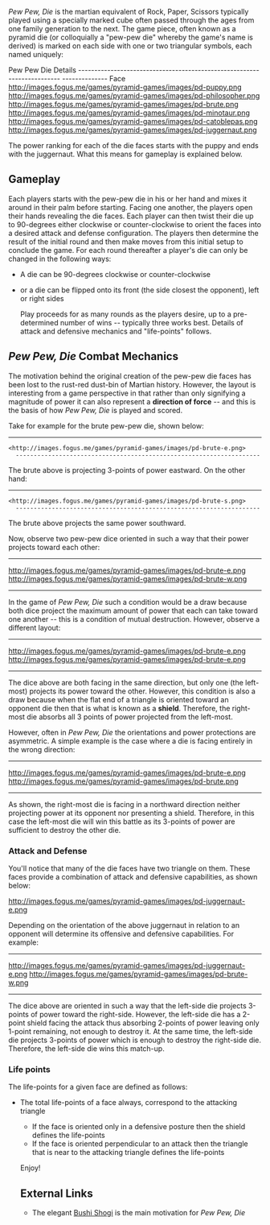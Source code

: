 *Pew Pew, Die* is the martian equivalent of Rock, Paper, Scissors
typically played using a specially marked cube often passed through the
ages from one family generation to the next. The game piece, often known
as a pyramid die (or colloquially a "pew-pew die" whereby the game's
name is derived) is marked on each side with one or two triangular
symbols, each named uniquely:

  Pew Pew Die Details
    ------------------------------------------------------------------------ --------------
  Face
    <http://images.fogus.me/games/pyramid-games/images/pd-puppy.png>
	  <http://images.fogus.me/games/pyramid-games/images/pd-philosopher.png>
  <http://images.fogus.me/games/pyramid-games/images/pd-brute.png>
    <http://images.fogus.me/games/pyramid-games/images/pd-minotaur.png>
	  <http://images.fogus.me/games/pyramid-games/images/pd-catoblepas.png>
  <http://images.fogus.me/games/pyramid-games/images/pd-juggernaut.png>
  
  The power ranking for each of the die faces starts with the puppy and
ends with the juggernaut. What this means for gameplay is explained
below.

Gameplay
--------

Each players starts with the pew-pew die in his or her hand and mixes it
around in their palm before starting. Facing one another, the players
open their hands revealing the die faces. Each player can then twist
their die up to 90-degrees either clockwise or counter-clockwise to
orient the faces into a desired attack and defense configuration. The
players then determine the result of the initial round and then make
moves from this initial setup to conclude the game. For each round
thereafter a player's die can only be changed in the following ways:

-   A die can be 90-degrees clockwise or counter-clockwise
-   or a die can be flipped onto its front (the side closest the
    opponent), left or right sides
	
	Play proceeds for as many rounds as the players desire, up to a
	pre-determined number of wins -- typically three works best. Details of
attack and defensive mechanics and "life-points" follows.

*Pew Pew, Die* Combat Mechanics
-------------------------------

The motivation behind the original creation of the pew-pew die faces has
been lost to the rust-red dust-bin of Martian history. However, the
layout is interesting from a game perspective in that rather than only
signifying a magnitude of power it can also represent a **direction of
force** -- and this is the basis of how *Pew Pew, Die* is played and
scored.

Take for example for the brute pew-pew die, shown below:

  --------------------------------------------------------------------
    <http://images.fogus.me/games/pyramid-games/images/pd-brute-e.png>
	  --------------------------------------------------------------------

The brute above is projecting 3-points of power eastward. On the other
hand:

  --------------------------------------------------------------------
    <http://images.fogus.me/games/pyramid-games/images/pd-brute-s.png>
	  --------------------------------------------------------------------

The brute above projects the same power southward.

Now, observe two pew-pew dice oriented in such a way that their power
projects toward each other:

  -------------------------------------------------------------------- --------------------------------------------------------------------
  <http://images.fogus.me/games/pyramid-games/images/pd-brute-e.png>   <http://images.fogus.me/games/pyramid-games/images/pd-brute-w.png>
  -------------------------------------------------------------------- --------------------------------------------------------------------

In the game of *Pew Pew, Die* such a condition would be a draw because
both dice project the maximum amount of power that each can take toward
one another -- this is a condition of mutual destruction. However,
observe a different layout:

  -------------------------------------------------------------------- --------------------------------------------------------------------
  <http://images.fogus.me/games/pyramid-games/images/pd-brute-e.png>   <http://images.fogus.me/games/pyramid-games/images/pd-brute-e.png>
  -------------------------------------------------------------------- --------------------------------------------------------------------

The dice above are both facing in the same direction, but only one (the
left-most) projects its power toward the other. However, this condition
is also a draw because when the flat end of a triangle is oriented
toward an opponent die then that is what is known as a **shield**.
Therefore, the right-most die absorbs all 3 points of power projected
from the left-most.

However, often in *Pew Pew, Die* the orientations and power protections
are asymmetric. A simple example is the case where a die is facing
entirely in the wrong direction:

  -------------------------------------------------------------------- ------------------------------------------------------------------
  <http://images.fogus.me/games/pyramid-games/images/pd-brute-e.png>   <http://images.fogus.me/games/pyramid-games/images/pd-brute.png>
  -------------------------------------------------------------------- ------------------------------------------------------------------

As shown, the right-most die is facing in a northward direction neither
projecting power at its opponent nor presenting a shield. Therefore, in
this case the left-most die will win this battle as its 3-points of
power are sufficient to destroy the other die.

### Attack and Defense

You'll notice that many of the die faces have two triangle on them.
These faces provide a combination of attack and defensive capabilities,
as shown below:

<http://images.fogus.me/games/pyramid-games/images/pd-juggernaut-e.png>

Depending on the orientation of the above juggernaut in relation to an
opponent will determine its offensive and defensive capabilities. For
example:

------------------------------------------------------------------------- --------------------------------------------------------------------
  <http://images.fogus.me/games/pyramid-games/images/pd-juggernaut-e.png>   <http://images.fogus.me/games/pyramid-games/images/pd-brute-w.png>
  ------------------------------------------------------------------------- --------------------------------------------------------------------

The dice above are oriented in such a way that the left-side die
projects 3-points of power toward the right-side. However, the left-side
die has a 2-point shield facing the attack thus absorbing 2-points of
power leaving only 1-point remaining, not enough to destroy it. At the
same time, the left-side die projects 3-points of power which is enough
to destroy the right-side die. Therefore, the left-side die wins this
match-up.

### Life points

The life-points for a given face are defined as follows:

-   The total life-points of a face always, correspond to the attacking
    triangle
	-   If the face is oriented only in a defensive posture then the shield
    defines the life-points
	-   If the face is oriented perpendicular to an attack then the triangle
    that is near to the attacking triangle defines the life-points
	
	Enjoy!
	
	External Links
	--------------
	
	-   The elegant [Bushi Shogi][] is the main motivation for *Pew Pew,
    Die*
	
	  [Bushi Shogi]: http://www.kolumbus.fi/geodun/bushi/bushi.htm


